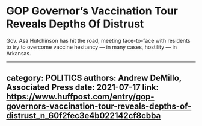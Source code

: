 # GOP Governor’s Vaccination Tour Reveals Depths Of Distrust

Gov. Asa Hutchinson has hit the road, meeting face-to-face with residents to try to overcome vaccine hesitancy — in many cases, hostility — in Arkansas.

---
category: POLITICS
authors: Andrew DeMillo, Associated Press
date: 2021-07-17
link: https://www.huffpost.com/entry/gop-governors-vaccination-tour-reveals-depths-of-distrust_n_60f2fec3e4b022142cf8cbba
---
